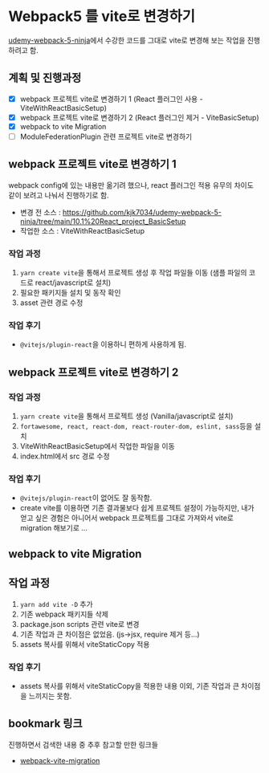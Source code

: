 # Webpack5 를 vite로 변경하기

[udemy-webpack-5-ninja](https://github.com/kjk7034/udemy-webpack-5-ninja)에서 수강한 코드를 그대로 vite로 변경해 보는 작업을 진행하려고 함.

## 계획 및 진행과정

- [x] webpack 프로젝트 vite로 변경하기 1 (React 플러그인 사용 - ViteWithReactBasicSetup)
- [x] webpack 프로젝트 vite로 변경하기 2 (React 플러그인 제거 - ViteBasicSetup)
- [x] webpack to vite Migration
- [ ] ModuleFederationPlugin 관련 프로젝트 vite로 변경하기

## webpack 프로젝트 vite로 변경하기 1

webpack config에 있는 내용만 옮기려 했으나, react 플러그인 적용 유무의 차이도 같이 보려고 나눠서 진행하기로 함.

- 변경 전 소스 : https://github.com/kjk7034/udemy-webpack-5-ninja/tree/main/10.1%20React_project_BasicSetup
- 작업한 소스 : ViteWithReactBasicSetup

### 작업 과정

1. `yarn create vite`을 통해서 프로젝트 생성 후 작업 파일들 이동 (샘플 파일의 코드로 react/javascript로 설치)
2. 필요한 패키지들 설치 및 동작 확인
3. asset 관련 경로 수정

### 작업 후기

- `@vitejs/plugin-react`을 이용하니 편하게 사용하게 됨.

## webpack 프로젝트 vite로 변경하기 2

### 작업 과정

1. `yarn create vite`을 통해서 프로젝트 생성 (Vanilla/javascript로 설치)
2. `fortawesome, react, react-dom, react-router-dom, eslint, sass`등을 설치
3. ViteWithReactBasicSetup에서 작업한 파일을 이동
4. index.html에서 src 경로 수정

### 작업 후기

- `@vitejs/plugin-react`이 없어도 잘 동작함.
- create vite를 이용하면 기존 결과물보다 쉽게 프로젝트 설정이 가능하지만, 내가 얻고 싶은 경험은 아니어서 webpack 프로젝트를 그대로 가져와서 vite로 migration 해보기로 ...

## webpack to vite Migration

## 작업 과정

1. `yarn add vite -D` 추가
2. 기존 webpack 패키지들 삭제
3. package.json scripts 관련 vite로 변경
4. 기존 작업과 큰 차이점은 없었음. (js->jsx, require 제거 등...)
5. assets 복사를 위해서 viteStaticCopy 적용

### 작업 후기

- assets 복사를 위해서 viteStaticCopy을 적용한 내용 이외, 기존 작업과 큰 차이점을 느끼지는 못함. 

## bookmark 링크

진행하면서 검색한 내용 중 추후 참고할 만한 링크들

- [webpack-vite-migration](https://www.sitepoint.com/webpack-vite-migration/)
